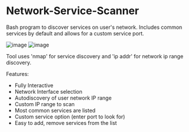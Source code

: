 # Network-Service-Scanner
Bash program to discover services on user's network. Includes common services by default and allows for a custom service port.

![image](https://user-images.githubusercontent.com/77987178/212055586-648e1c49-d1e6-43bc-8f08-339676a5d99b.png)
![image](https://user-images.githubusercontent.com/77987178/212303715-4fc58088-6766-4b85-8cab-bb3e1225a56b.png)

Tool uses 'nmap' for service discovery and 'ip addr' for network ip range discovery.


Features:

- Fully Interactive
- Network Interface selection
- Autodiscovery of user network IP range
- Custom IP range to scan
- Most common services are listed
- Custom service option (enter port to look for)
- Easy to add, remove services from the list
